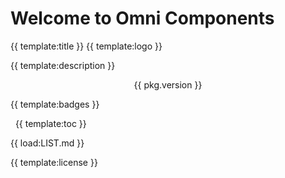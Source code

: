 # Welcome to Omni Components 
{{ template:title }}
{{ template:logo }}

{{ template:description }}
<p align="center">{{ pkg.version }}</p>

{{ template:badges }}

&nbsp;
{{ template:toc }}
&nbsp;

{{ load:LIST.md }}

{{ template:license }}